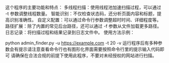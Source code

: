 这个程序的主要功能和特点：
多线程扫描：使用线程池加速扫描过程，可以通过 -t 参数调整线程数量。
智能识别：不仅检查状态码，还分析页面内容和标题，提高识别准确性。
自定义配置：可以通过命令行参数调整超时时间、详细程度等。
路径扩展：除了内置的常见后台路径，还可以通过 -f 参数从文件加载更多路径。
日志记录：将扫描过程和结果记录到日志文件中。
使用方法示例：

python admin_finder.py -u https://example.com -t 20 -v
运行程序后有多种参数会有提示请注意查看命令行也有图形化界面需要按照命令行里的提示输入代码即可
请确保在合法合规的前提下使用此程序，不要对未经授权的网站进行扫描。
